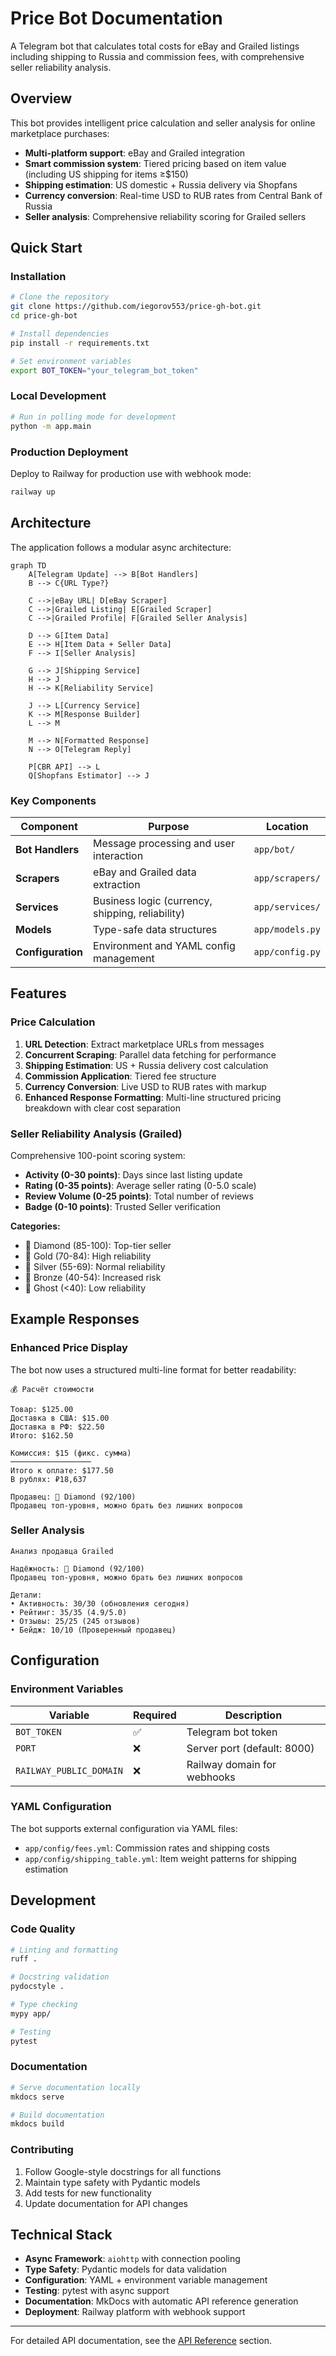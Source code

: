 # Price Bot Documentation

A Telegram bot that calculates total costs for eBay and Grailed listings including shipping to Russia and commission fees, with comprehensive seller reliability analysis.

## Overview

This bot provides intelligent price calculation and seller analysis for online marketplace purchases:

- **Multi-platform support**: eBay and Grailed integration
- **Smart commission system**: Tiered pricing based on item value (including US shipping for items ≥$150)
- **Shipping estimation**: US domestic + Russia delivery via Shopfans
- **Currency conversion**: Real-time USD to RUB rates from Central Bank of Russia
- **Seller analysis**: Comprehensive reliability scoring for Grailed sellers

## Quick Start

### Installation

```bash
# Clone the repository
git clone https://github.com/iegorov553/price-gh-bot.git
cd price-gh-bot

# Install dependencies
pip install -r requirements.txt

# Set environment variables
export BOT_TOKEN="your_telegram_bot_token"
```

### Local Development

```bash
# Run in polling mode for development
python -m app.main
```

### Production Deployment

Deploy to Railway for production use with webhook mode:

```bash
railway up
```

## Architecture

The application follows a modular async architecture:

```mermaid
graph TD
    A[Telegram Update] --> B[Bot Handlers]
    B --> C{URL Type?}
    
    C -->|eBay URL| D[eBay Scraper]
    C -->|Grailed Listing| E[Grailed Scraper]
    C -->|Grailed Profile| F[Grailed Seller Analysis]
    
    D --> G[Item Data]
    E --> H[Item Data + Seller Data]
    F --> I[Seller Analysis]
    
    G --> J[Shipping Service]
    H --> J
    H --> K[Reliability Service]
    
    J --> L[Currency Service]
    K --> M[Response Builder]
    L --> M
    
    M --> N[Formatted Response]
    N --> O[Telegram Reply]
    
    P[CBR API] --> L
    Q[Shopfans Estimator] --> J
```

### Key Components

| Component | Purpose | Location |
|-----------|---------|----------|
| **Bot Handlers** | Message processing and user interaction | `app/bot/` |
| **Scrapers** | eBay and Grailed data extraction | `app/scrapers/` |
| **Services** | Business logic (currency, shipping, reliability) | `app/services/` |
| **Models** | Type-safe data structures | `app/models.py` |
| **Configuration** | Environment and YAML config management | `app/config.py` |

## Features

### Price Calculation

1. **URL Detection**: Extract marketplace URLs from messages
2. **Concurrent Scraping**: Parallel data fetching for performance
3. **Shipping Estimation**: US + Russia delivery cost calculation
4. **Commission Application**: Tiered fee structure
5. **Currency Conversion**: Live USD to RUB rates with markup
6. **Enhanced Response Formatting**: Multi-line structured pricing breakdown with clear cost separation

### Seller Reliability Analysis (Grailed)

Comprehensive 100-point scoring system:

- **Activity (0-30 points)**: Days since last listing update
- **Rating (0-35 points)**: Average seller rating (0-5.0 scale)
- **Review Volume (0-25 points)**: Total number of reviews
- **Badge (0-10 points)**: Trusted Seller verification

**Categories:**
- 💎 Diamond (85-100): Top-tier seller
- 🥇 Gold (70-84): High reliability
- 🥈 Silver (55-69): Normal reliability
- 🥉 Bronze (40-54): Increased risk
- 👻 Ghost (<40): Low reliability

## Example Responses

### Enhanced Price Display

The bot now uses a structured multi-line format for better readability:

```
💰 Расчёт стоимости

Товар: $125.00
Доставка в США: $15.00
Доставка в РФ: $22.50
Итого: $162.50

Комиссия: $15 (фикс. сумма)
──────────────────
Итого к оплате: $177.50
В рублях: ₽18,637

Продавец: 💎 Diamond (92/100)
Продавец топ-уровня, можно брать без лишних вопросов
```

### Seller Analysis

```
Анализ продавца Grailed

Надёжность: 💎 Diamond (92/100)
Продавец топ-уровня, можно брать без лишних вопросов

Детали:
• Активность: 30/30 (обновления сегодня)
• Рейтинг: 35/35 (4.9/5.0)
• Отзывы: 25/25 (245 отзывов)
• Бейдж: 10/10 (Проверенный продавец)
```

## Configuration

### Environment Variables

| Variable | Required | Description |
|----------|----------|-------------|
| `BOT_TOKEN` | ✅ | Telegram bot token |
| `PORT` | ❌ | Server port (default: 8000) |
| `RAILWAY_PUBLIC_DOMAIN` | ❌ | Railway domain for webhooks |

### YAML Configuration

The bot supports external configuration via YAML files:

- `app/config/fees.yml`: Commission rates and shipping costs
- `app/config/shipping_table.yml`: Item weight patterns for shipping estimation

## Development

### Code Quality

```bash
# Linting and formatting
ruff .

# Docstring validation
pydocstyle .

# Type checking
mypy app/

# Testing
pytest
```

### Documentation

```bash
# Serve documentation locally
mkdocs serve

# Build documentation
mkdocs build
```

### Contributing

1. Follow Google-style docstrings for all functions
2. Maintain type safety with Pydantic models
3. Add tests for new functionality
4. Update documentation for API changes

## Technical Stack

- **Async Framework**: `aiohttp` with connection pooling
- **Type Safety**: Pydantic models for data validation
- **Configuration**: YAML + environment variable management
- **Testing**: pytest with async support
- **Documentation**: MkDocs with automatic API reference generation
- **Deployment**: Railway platform with webhook support

---

For detailed API documentation, see the [API Reference](api/main.md) section.